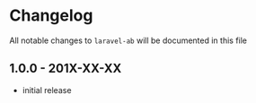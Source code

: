 # Changelog

All notable changes to `laravel-ab` will be documented in this file

## 1.0.0 - 201X-XX-XX

- initial release
